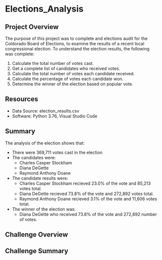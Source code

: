 # Elections_Analysis

## Project Overview
The purpose of this project was to complete and elections audit for the Coldorado Board of Elections, to examine the results of a recent local congressional election. To understand the election results, the following was complete:

1. Calculate the total number of votes cast. 
2. Get a complete list of candidates who received votes. 
3. Calculate the total number of votes each candidate received. 
4. Calculate the percentage of votes each candidate won.
5. Determine the winner of the election based on popular vote. 

## Resources
- Data Source: election_results.csv
- Software: Python 3.76, Visual Studio Code

## Summary
The analysis of the election shows that:
- There were 369,711 votes cast in the election
- The candidates were:
  - Charles Casper Stockham
  - Diana DeGette
  - Raymond Anthony Doane
- The candidate results were:
  - Charles Casper Stockham recieved 23.0% of the vote and 85,213 votes total.
  - Diana DeGette recieved 73.8% of the vote and 272,892 votes total.
  - Raymond Anthony Doane recieved 3.1% of the vote and 11,606 votes total.
- The winner of the election was:
  - Diana DeGette who received 73.8% of the vote and 272,892 number of votes.

## Challenge Overview

## Challenge Summary
